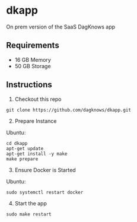 # dkapp
On prem version of the SaaS DagKnows app

## Requirements

* 16 GB Memory
* 50 GB Storage

## Instructions

1. Checkout this repo

```
git clone https://github.com/dagknows/dkapp.git
```

2. Prepare Instance

Ubuntu:

```
cd dkapp
apt-get update
apt-get install -y make
make prepare
```

3. Ensure Docker is Started

Ubuntu:

```
sudo systemctl restart docker
```

4. Start the app

```
sudo make restart
```
